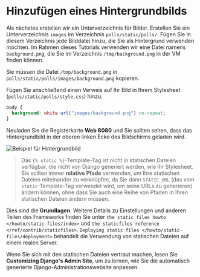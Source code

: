 # Hinzufügen eines Hintergrundbilds

Als nächstes erstellen wir ein Unterverzeichnis für Bilder. Erstellen Sie ein Unterverzeichnis `images` im Verzeichnis `polls/static/polls/`. Fügen Sie in diesem Verzeichnis jede Bilddatei hinzu, die Sie als Hintergrund verwenden möchten. Im Rahmen dieses Tutorials verwenden wir eine Datei namens `background.png`, die Sie im Verzeichnis `/tmp/background.png` in der VM finden können.

Sie müssen die Datei `/tmp/background.png` in `polls/static/polls/images/background.png` kopieren.

Fügen Sie anschließend einen Verweis auf Ihr Bild in Ihrem Stylesheet (`polls/static/polls/style.css`) hinzu:

```css
body {
  background: white url("images/background.png") no-repeat;
}
```

Neuladen Sie die Registerkarte **Web 8080** und Sie sollten sehen, dass das Hintergrundbild in der oberen linken Ecke des Bildschirms geladen wird.

![Beispiel für Hintergrundbild](../assets/20230908-15-39-41-8dGms0NM.png)

> Das `{% static %}`-Template-Tag ist nicht in statischen Dateien verfügbar, die nicht von Django generiert werden, wie Ihr Stylesheet. Sie sollten immer **relative Pfade** verwenden, um Ihre statischen Dateien miteinander zu verknüpfen, da Sie dann `STATIC_URL` (das vom `static`-Template-Tag verwendet wird, um seine URLs zu generieren) ändern können, ohne dass Sie auch eine Reihe von Pfaden in Ihren statischen Dateien ändern müssen.

Dies sind die **Grundlagen**. Weitere Details zu Einstellungen und anderen Teilen des Frameworks finden Sie unter `the static files howto </howto/static-files/index>` und `the staticfiles reference </ref/contrib/staticfiles>`. `Deploying static files </howto/static-files/deployment>` behandelt die Verwendung von statischen Dateien auf einem realen Server.

Wenn Sie sich mit den statischen Dateien vertraut machen, lesen Sie **Customizing Django's Admin Site**, um zu lernen, wie Sie die automatisch generierte Django-Administrationswebsite anpassen.
